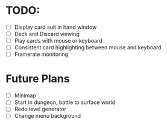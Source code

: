 # TODO:
- [ ] Display card suit in hand window
- [ ] Deck and Discard viewing
- [ ] Play cards with mouse or keyboard
- [ ] Consistent card highlighting between mouse and keyboard
- [ ] Framerate monitoring

# Future Plans
- [ ] Minimap
- [ ] Start in dungeon, battle to surface world
- [ ] Redo level generator
- [ ] Change menu background
